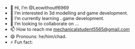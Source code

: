 - 👋 Hi, I’m @Leowithoutf6969
- 👀 I’m interested in 3d modelling and game development.
- 🌱 I’m currently learning ..game development.
- 💞️ I’m looking to collaborate on ...
- 📫 How to reach me mechanicalstudent5565@gmail.com
- 😄 Pronouns: he/him/chad.
- ⚡ Fun fact: 

<!---
Leowithoutf6969/Leowithoutf6969 is a ✨ special ✨ repository because its `README.md` (this file) appears on your GitHub profile.
You can click the Preview link to take a look at your changes.
--->
